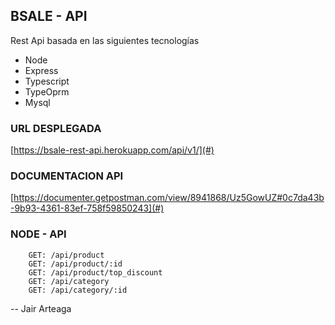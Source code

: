## BSALE - API
Rest Api basada en las siguientes tecnologías
- Node
- Express
- Typescript
- TypeOprm
-  Mysql

### URL DESPLEGADA
[https://bsale-rest-api.herokuapp.com/api/v1/](#)

### DOCUMENTACION API
[https://documenter.getpostman.com/view/8941868/Uz5GowUZ#0c7da43b-9b93-4361-83ef-758f59850243](#)


### NODE - API
        GET: /api/product
        GET: /api/product/:id
        GET: /api/product/top_discount
        GET: /api/category
        GET: /api/category/:id
        
-- Jair Arteaga
